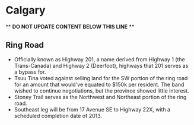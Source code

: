 Calgary
=======

** **DO NOT UPDATE CONTENT BELOW THIS LINE** **

Ring Road
---------

* Officially known as Highway 201, a name derived from Highway 1 (the Trans-Canada) and Highway 2 (Deerfoot), highways that 201 serves as a bypass for.
* Tsuu Tina voted against selling land for the SW portion of the ring road for an amount that would've equated to $150k per resident. The band wished to continue negotiations, but the province showed little interest.
* Stoney Trail serves as the Northwest and Northeast portion of the ring road.
* Southeast leg will be from 17 Avenue SE to Highway 22X, with a scheduled completion date of 2013.

